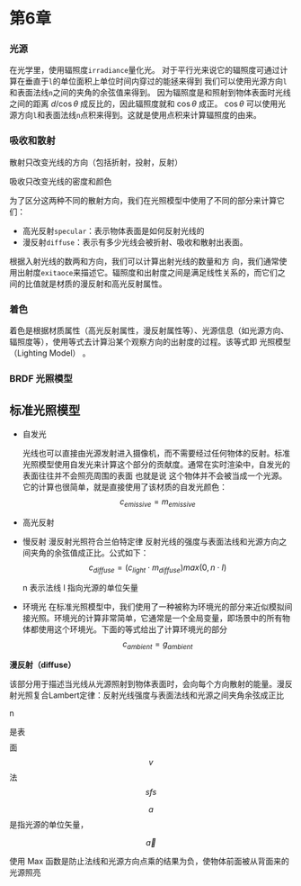 # 第6章

### 光源

在光学里，使用辐照度`irradiance`量化光。 
对于平行光来说它的辐照度可通过计算在垂直于`l`的单位面积上单位时间内穿过的能拯来得到 
我们可以使用光源方向`l`和表面法线`n`之间的夹角的余弦值来得到。
因为辐照度是和照射到物体表面时光线之间的距离 $d / \cos \theta$ 成反比的，因此辐照度就和 $\cos\theta$ 成正。
$\cos\theta$ 可以使用光源方向`l`和表面法线`n`点积来得到。这就是使用点积来计算辐照度的由来。

### 吸收和散射

散射只改变光线的方向（包括折射，投射，反射）

吸收只改变光线的密度和颜色
  
为了区分这两种不同的散射方向，我们在光照模型中使用了不同的部分来计算它们：

* 高光反射`specular`：表示物体表面是如何反射光线的
* 漫反射`diffuse`：表示有多少光线会被折射、吸收和散射出表面。

根据入射光线的数两和方向，我们可以计算出射光线的数量和方
向，我们通常使用出射度`exitaoce`来描述它。辐照度和出射度之间是满足线性关系的，而它们之间的比值就是材质的漫反射和高光反射属性。

### 着色
着色是根据材质属性（高光反射属性，漫反射属性等）、光源信息（如光源方向、辐照度等），使用等式去计算沿某个观察方向的出射度的过程。该等式即 光照模型（Lighting Model） 。

### BRDF 光照模型

## 标准光照模型

* 自发光

  光线也可以直接由光源发射进入摄像机，而不需要经过任何物体的反射。标准光照模型使用自发光来计算这个部分的贡献度。通常在实时渲染中，自发光的表面往往并不会照亮周围的表面 也就是说 这个物体并不会被当成一个光源。它的计算也很简单，就是直接使用了该材质的自发光颜色：
  $$c_{emissive}=m_{emissive}$$
  
* 高光反射
  
* 慢反射
  漫反射光照符合兰伯特定律
  反射光线的强度与表面法线和光源方向之间夹角的余弦值成正比。公式如下：
  $$c_{diffuse}=(c_{light} \cdot m_{diffuse})max(0, n \cdot I)$$

  n 表示法线 l 指向光源的单位矢量

* 环境光
  在标准光照模型中，我们使用了一种被称为环境光的部分来近似模拟间接光照。环境光的计算非常简单，它通常是一个全局变量，即场景中的所有物体都使用这个环境光。下面的等式给出了计算环境光的部分
  $$c_{ambient}=g_{ambient}$$

**漫反射（diffuse）**

该部分用于描述当光线从光源照射到物体表面时，会向每个方向散射的能量。漫反射光照复合Lambert定律：反射光线强度与表面法线和光源之间夹角余弦成正比


n

是表$$$$面$$v $$法$$sfs$$

$$a$$ 是指光源的单位矢量，

$$
\vec{a}
$$

使用 Max 函数是防止法线和光源方向点乘的结果为负，使物体前面被从背面来的光源照亮

